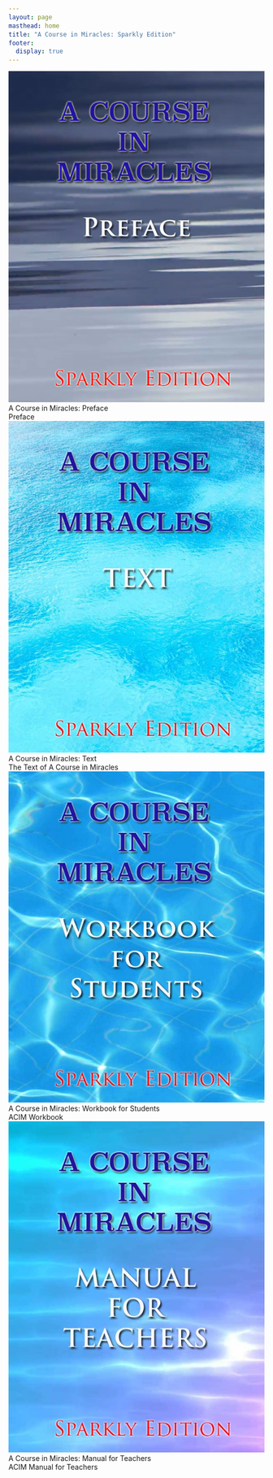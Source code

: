 ```yaml
---
layout: page
masthead: home
title: "A Course in Miracles: Sparkly Edition"
footer:
  display: true
---
```


<div id="page-contents" class="ui two cards">
  <div class="card">
    <a data-book="preface" href="/text/preface/" class="image">
      <img src="/public/img/acim/preface.jpg">
    </a>
    <div class="content">
      <div class="header">A Course in Miracles: Preface</div>
      <div class="description">
        Preface
      </div>
    </div>
  </div>
  <div class="card">
    <a href="#" data-book="text" class="toc-modal-open image">
      <img src="/public/img/acim/text.jpg">
    </a>
    <div class="content">
      <div class="header">A Course in Miracles: Text</div>
      <div class="description">
        The Text of A Course in Miracles
      </div>
    </div>
  </div>
  <div class="card">
    <a href="#" data-book="workbook" class="toc-modal-open image">
      <img src="/public/img/acim/workbook.jpg">
    </a>
    <div class="content">
      <div class="header">A Course in Miracles: Workbook for Students</div>
      <div class="description">
        ACIM Workbook
      </div>
    </div>
  </div>
  <div class="card">
    <a href="#" data-book="manual" class="toc-modal-open image">
      <img src="/public/img/acim/manual.jpg">
    </a>
    <div class="content">
      <div class="header">A Course in Miracles: Manual for Teachers</div>
      <div class="description">
        ACIM Manual for Teachers
      </div>
    </div>
  </div>
</div>
